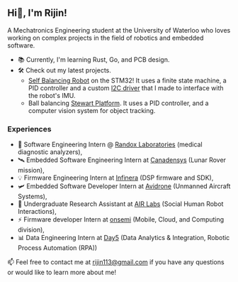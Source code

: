 ## Hi👋, I'm Rijin!
A Mechatronics Engineering student at the University of Waterloo who loves working on complex projects in the field of robotics and embedded software.

- 📚 Currently, I'm learning Rust, Go, and PCB design.
- 🛠️ Check out my latest projects.
  - [Self Balancing Robot](https://github.com/rijin113/Self_Balancing_Robot) on the STM32! It uses a finite state machine, a PID controller and a custom [I2C driver](https://github.com/rijin113/MPU6050_I2C_Driver) that I made to interface with the robot's IMU.
  - Ball balancing [Stewart Platform](https://github.com/krish-vijayan/Stewart-Platform). It uses a PID controller, and a computer vision system for object tracking.
 
### Experiences
- 🧬  Software Engineering Intern @ [Randox Laboratories](https://www.randox.com) (medical diagnostic analyzers),
- 🛰️  Embedded Software Engineering Intern at [Canadensys](https://www.canadensys.com/) (Lunar Rover mission),
- 💡  Firmware Engineering Intern at [Infinera](https://www.infinera.com/) (DSP firmware and SDK),
- 🛩️  Embedded Software Developer Intern at [Avidrone](https://avidrone.com/) (Unmanned Aircraft Systems),
- 🤖  Undergraduate Research Assistant at [AIR Labs](https://uwaterloo.ca/active-and-interactive-robotics-lab/) (Social Human Robot Interactions),
- ⚡  Firmware developer Intern at [onsemi](https://www.onsemi.com/) (Mobile, Cloud, and Computing division),
- 📊  Data Engineering Intern at [Day5](https://www.day5analytics.com/) (Data Analytics & Integration, Robotic Process Automation (RPA))

📫 Feel free to contact me at rijin113@gmail.com if you have any questions or would like to learn more about me!

<!--
- 🔭 I’m currently working on ...
- 🌱 I’m currently learning ROS, 
- 👯 I’m looking to collaborate on ...
- 🤔 I’m looking for help with ...
- 💬 Ask me about ...
- 📫 How to reach me: rijin113@gmail.com
- 😄 Pronouns: ...
- ⚡ Fun fact: ...
-->
